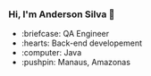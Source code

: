   ### Hi, I'm Anderson Silva 👋

 <ul>
  <li>:briefcase: QA Engineer </li> 
  <li>:hearts: Back-end developement</li>
  <li>:computer: Java</li>
  <li>:pushpin: Manaus, Amazonas</li>
 </ul>

 
 
 
 
 

<!--
**asilvadesa/asilvadesa** is a ✨ _special_ ✨ repository because its `README.md` (this file) appears on your GitHub profile.

Here are some ideas to get you started:

- 🔭 I’m currently working on ...
- 🌱 I’m currently learning ...
- 👯 I’m looking to collaborate on ...
- 🤔 I’m looking for help with ...
- 💬 Ask me about ...
- 📫 How to reach me: ...
- 😄 Pronouns: ...
- ⚡ Fun fact: ...
-->
